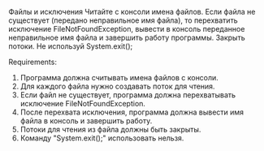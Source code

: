 Файлы и исключения
Читайте с консоли имена файлов.
Если файла не существует (передано неправильное имя файла), то перехватить исключение FileNotFoundException, вывести в консоль переданное неправильное имя файла и завершить работу программы.
Закрыть потоки.
Не используй System.exit();


Requirements:
1. Программа должна считывать имена файлов с консоли.
2. Для каждого файла нужно создавать поток для чтения.
3. Если файл не существует, программа должна перехватывать исключение FileNotFoundException.
4. После перехвата исключения, программа должна вывести имя файла в консоль и завершить работу.
5. Потоки для чтения из файла должны быть закрыты.
6. Команду "System.exit();" использовать нельзя.
